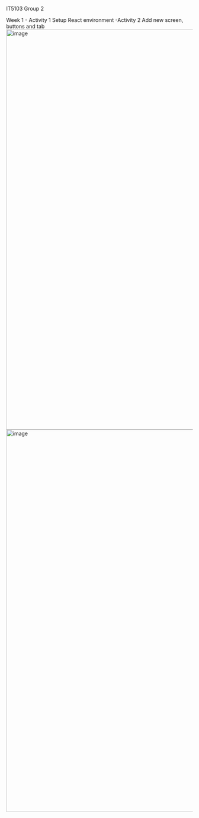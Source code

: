 IT5103 Group 2

Week 1 - Activity 1 Setup React environment -Activity 2 Add new screen, buttons and tab
<img width="1920" height="1080" alt="image" src="https://github.com/user-attachments/assets/9832b18b-470f-4f16-baba-b27c68fd624a" />
<img width="1920" height="1032" alt="image" src="https://github.com/user-attachments/assets/d46052dd-ed9c-405c-828c-0d1f7d51b8b8" />
